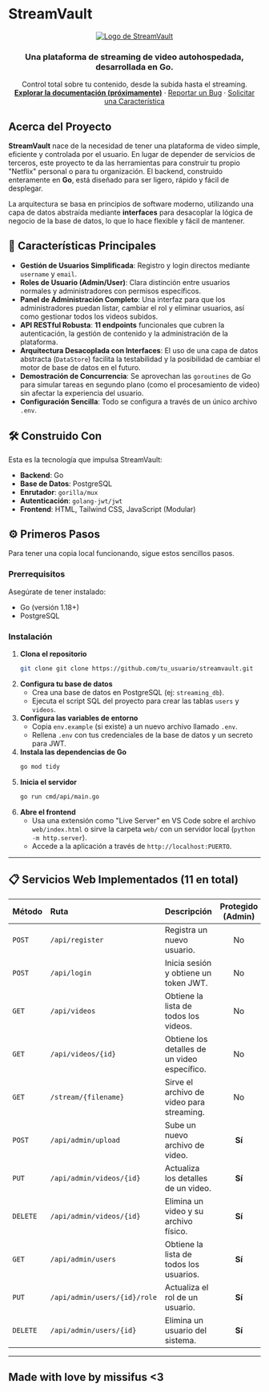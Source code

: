# StreamVault
<p align="center">
  <a href="#">
    <img src="https://placehold.co/150x150/4f46e5/ffffff?text=SV" alt="Logo de StreamVault">
  </a>

  <h3 align="center">Una plataforma de streaming de video autohospedada, desarrollada en Go.</h3>

  <p align="center">
    Control total sobre tu contenido, desde la subida hasta el streaming.
    <br />
    <a href="#"><strong>Explorar la documentación (próximamente)</strong></a>
    ·
    <a href="#">Reportar un Bug</a>
    ·
    <a href="#">Solicitar una Característica</a>
  </p>
</p>

## Acerca del Proyecto

**StreamVault** nace de la necesidad de tener una plataforma de video simple, eficiente y controlada por el usuario. En lugar de depender de servicios de terceros, este proyecto te da las herramientas para construir tu propio "Netflix" personal o para tu organización. El backend, construido enteramente en **Go**, está diseñado para ser ligero, rápido y fácil de desplegar.

La arquitectura se basa en principios de software moderno, utilizando una capa de datos abstraída mediante **interfaces** para desacoplar la lógica de negocio de la base de datos, lo que lo hace flexible y fácil de mantener.

## 🚀 Características Principales

* **Gestión de Usuarios Simplificada**: Registro y login directos mediante `username` y `email`.
* **Roles de Usuario (Admin/User)**: Clara distinción entre usuarios normales y administradores con permisos específicos.
* **Panel de Administración Completo**: Una interfaz para que los administradores puedan listar, cambiar el rol y eliminar usuarios, así como gestionar todos los videos subidos.
* **API RESTful Robusta**: **11 endpoints** funcionales que cubren la autenticación, la gestión de contenido y la administración de la plataforma.
* **Arquitectura Desacoplada con Interfaces**: El uso de una capa de datos abstracta (`DataStore`) facilita la testabilidad y la posibilidad de cambiar el motor de base de datos en el futuro.
* **Demostración de Concurrencia**: Se aprovechan las `goroutines` de Go para simular tareas en segundo plano (como el procesamiento de video) sin afectar la experiencia del usuario.
* **Configuración Sencilla**: Todo se configura a través de un único archivo `.env`.

## 🛠️ Construido Con

Esta es la tecnología que impulsa StreamVault:

* **Backend**: Go
* **Base de Datos**: PostgreSQL
* **Enrutador**: `gorilla/mux`
* **Autenticación**: `golang-jwt/jwt`
* **Frontend**: HTML, Tailwind CSS, JavaScript (Modular)

## ⚙️ Primeros Pasos

Para tener una copia local funcionando, sigue estos sencillos pasos.

### Prerrequisitos

Asegúrate de tener instalado:
* Go (versión 1.18+)
* PostgreSQL

### Instalación

1.  **Clona el repositorio**
    ```sh
    git clone git clone https://github.com/tu_usuario/streamvault.git
    ```
2.  **Configura tu base de datos**
    * Crea una base de datos en PostgreSQL (ej: `streaming_db`).
    * Ejecuta el script SQL del proyecto para crear las tablas `users` y `videos`.
3.  **Configura las variables de entorno**
    * Copia `env.example` (si existe) a un nuevo archivo llamado `.env`.
    * Rellena `.env` con tus credenciales de la base de datos y un secreto para JWT.
4.  **Instala las dependencias de Go**
    ```sh
    go mod tidy
    ```
5.  **Inicia el servidor**
    ```sh
    go run cmd/api/main.go
    ```
6.  **Abre el frontend**
    * Usa una extensión como "Live Server" en VS Code sobre el archivo `web/index.html` o sirve la carpeta `web/` con un servidor local (`python -m http.server`).
    * Accede a la aplicación a través de `http://localhost:PUERTO`.

---

## 📋 Servicios Web Implementados (11 en total)

| Método | Ruta                      | Descripción                                 | Protegido (Admin) |
| :----- | :------------------------ | :------------------------------------------ | :---------------: |
| `POST` | `/api/register`           | Registra un nuevo usuario.                  |         No        |
| `POST` | `/api/login`              | Inicia sesión y obtiene un token JWT.       |         No        |
| `GET`  | `/api/videos`             | Obtiene la lista de todos los videos.       |         No        |
| `GET`  | `/api/videos/{id}`        | Obtiene los detalles de un video específico.|         No        |
| `GET`  | `/stream/{filename}`      | Sirve el archivo de video para streaming.   |         No        |
| `POST` | `/api/admin/upload`       | Sube un nuevo archivo de video.             |        **Sí** |
| `PUT`  | `/api/admin/videos/{id}`  | Actualiza los detalles de un video.         |        **Sí** |
| `DELETE`| `/api/admin/videos/{id}`  | Elimina un video y su archivo físico.       |        **Sí** |
| `GET`  | `/api/admin/users`        | Obtiene la lista de todos los usuarios.     |        **Sí** |
| `PUT`  | `/api/admin/users/{id}/role` | Actualiza el rol de un usuario.            |        **Sí** |
| `DELETE`| `/api/admin/users/{id}`   | Elimina un usuario del sistema.             |        **Sí** |

---

## Made with love by missifus <3